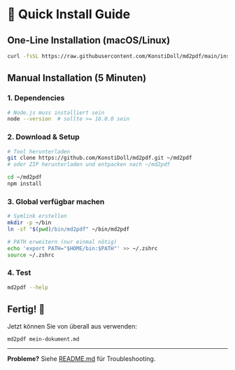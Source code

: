 # 🚀 Quick Install Guide

## One-Line Installation (macOS/Linux)

```bash
curl -fsSL https://raw.githubusercontent.com/KonstiDoll/md2pdf/main/install.sh | bash
```

## Manual Installation (5 Minuten)

### 1. Dependencies
```bash
# Node.js muss installiert sein
node --version  # sollte >= 16.0.0 sein
```

### 2. Download & Setup
```bash
# Tool herunterladen
git clone https://github.com/KonstiDoll/md2pdf.git ~/md2pdf
# oder ZIP herunterladen und entpacken nach ~/md2pdf

cd ~/md2pdf
npm install
```

### 3. Global verfügbar machen
```bash
# Symlink erstellen
mkdir -p ~/bin
ln -sf "$(pwd)/bin/md2pdf" ~/bin/md2pdf

# PATH erweitern (nur einmal nötig)
echo 'export PATH="$HOME/bin:$PATH"' >> ~/.zshrc
source ~/.zshrc
```

### 4. Test
```bash
md2pdf --help
```

## Fertig! 🎉

Jetzt können Sie von überall aus verwenden:
```bash
md2pdf mein-dokument.md
```

---

**Probleme?** Siehe [README.md](README.md#troubleshooting) für Troubleshooting. 
